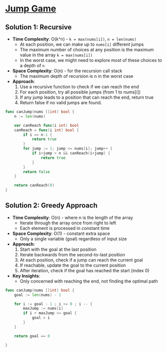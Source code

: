 # [Jump Game](https://leetcode.com/problems/jump-game/)

## Solution 1: Recursive
- **Time Complexity**: O(k^n) - `k = max(nums[i])`,  `n = len(nums)`
  - At each position, we can make up to `nums[i]` different jumps
  - The maximum number of choices at any position is the maximum value in the array `k = max(nums[i])`
  - In the worst case, we might need to explore most of these choices to a depth of `n`
- **Space Complexity**: O(n) - for the recursion call stack
  - The maximum depth of recursion is n in the worst case
- **Approach**:
  1. Use a recursive function to check if we can reach the end
  2. For each position, try all possible jumps (from 1 to nums[i])
  3. If any jump leads to a position that can reach the end, return true
  4. Return false if no valid jumps are found.

```go
func canJump(nums []int) bool {
	n := len(nums)

	var canReach func(i int) bool
	canReach = func(i int) bool {
		if i == n-1 {
			return true
		}
		for jump := 1; jump <= nums[i]; jump++ {
			if i+jump < n && canReach(i+jump) {
				return true
			}
		}
		return false
	}

	return canReach(0)
}

```




## Solution 2: Greedy Approach
- **Time Complexity**: O(n) - where n is the length of the array
  - Iterate through the array once from right to left
  - Each element is processed in constant time
- **Space Complexity**: O(1) - constant extra space
  - Only a single variable (goal) regardless of input size
- **Approach**:
  1. Start with the goal at the last position
  2. Iterate backwards from the second-to-last position
  3. At each position, check if a jump can reach the current goal
  4. If reachable, update the goal to the current position
  5. After iteration, check if the goal has reached the start (index 0)
- **Key Insights**:
  - Only concerned with reaching the end, not finding the optimal path

```go
func canJump(nums []int) bool {
    goal := len(nums) - 1

    for i := goal - 1 ; i >= 0 ; i -- {
        maxJump := nums[i]
        if i + maxJump >= goal {
            goal = i
        }
    }

    return goal == 0

}

```


